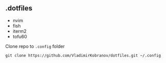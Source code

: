 ## .dotfiles

- nvim
- fish
- iterm2
- tofu60

Clone repo to `.config` folder
```
git clone https://github.com/VladimirKobranov/dotfiles.git ~/.config
```
